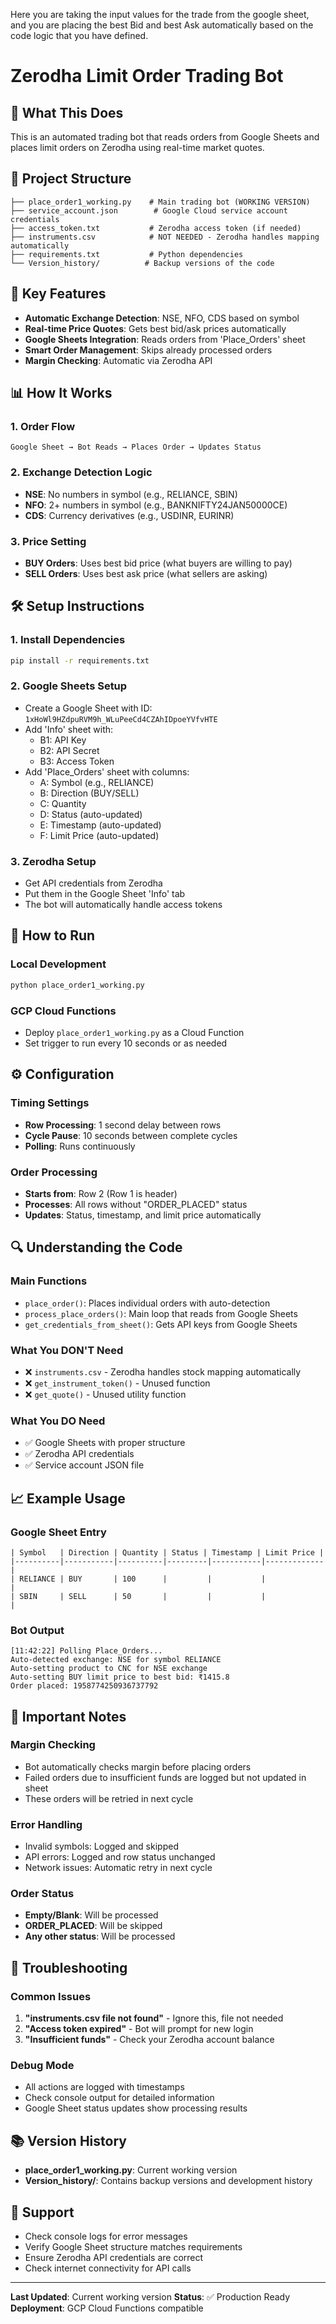 Here you are taking the input values for the trade from the google sheet, and you are placing the best Bid and best Ask automatically based on the code logic that you have defined.

# Zerodha Limit Order Trading Bot

## 🚀 What This Does
This is an automated trading bot that reads orders from Google Sheets and places limit orders on Zerodha using real-time market quotes.

## 📁 Project Structure
```
├── place_order1_working.py    # Main trading bot (WORKING VERSION)
├── service_account.json        # Google Cloud service account credentials
├── access_token.txt           # Zerodha access token (if needed)
├── instruments.csv            # NOT NEEDED - Zerodha handles mapping automatically
├── requirements.txt           # Python dependencies
└── Version_history/          # Backup versions of the code
```

## 🔑 Key Features
- **Automatic Exchange Detection**: NSE, NFO, CDS based on symbol
- **Real-time Price Quotes**: Gets best bid/ask prices automatically
- **Google Sheets Integration**: Reads orders from 'Place_Orders' sheet
- **Smart Order Management**: Skips already processed orders
- **Margin Checking**: Automatic via Zerodha API

## 📊 How It Works

### 1. **Order Flow**
```
Google Sheet → Bot Reads → Places Order → Updates Status
```

### 2. **Exchange Detection Logic**
- **NSE**: No numbers in symbol (e.g., RELIANCE, SBIN)
- **NFO**: 2+ numbers in symbol (e.g., BANKNIFTY24JAN50000CE)
- **CDS**: Currency derivatives (e.g., USDINR, EURINR)

### 3. **Price Setting**
- **BUY Orders**: Uses best bid price (what buyers are willing to pay)
- **SELL Orders**: Uses best ask price (what sellers are asking)

## 🛠️ Setup Instructions

### 1. **Install Dependencies**
```bash
pip install -r requirements.txt
```

### 2. **Google Sheets Setup**
- Create a Google Sheet with ID: `1xHoWl9HZdpuRVM9h_WLuPeeCd4CZAhIDpoeYVfvHTE`
- Add 'Info' sheet with:
  - B1: API Key
  - B2: API Secret  
  - B3: Access Token
- Add 'Place_Orders' sheet with columns:
  - A: Symbol (e.g., RELIANCE)
  - B: Direction (BUY/SELL)
  - C: Quantity
  - D: Status (auto-updated)
  - E: Timestamp (auto-updated)
  - F: Limit Price (auto-updated)

### 3. **Zerodha Setup**
- Get API credentials from Zerodha
- Put them in the Google Sheet 'Info' tab
- The bot will automatically handle access tokens

## 🚀 How to Run

### **Local Development**
```bash
python place_order1_working.py
```

### **GCP Cloud Functions**
- Deploy `place_order1_working.py` as a Cloud Function
- Set trigger to run every 10 seconds or as needed

## ⚙️ Configuration

### **Timing Settings**
- **Row Processing**: 1 second delay between rows
- **Cycle Pause**: 10 seconds between complete cycles
- **Polling**: Runs continuously

### **Order Processing**
- **Starts from**: Row 2 (Row 1 is header)
- **Processes**: All rows without "ORDER_PLACED" status
- **Updates**: Status, timestamp, and limit price automatically

## 🔍 Understanding the Code

### **Main Functions**
- `place_order()`: Places individual orders with auto-detection
- `process_place_orders()`: Main loop that reads from Google Sheets
- `get_credentials_from_sheet()`: Gets API keys from Google Sheets

### **What You DON'T Need**
- ❌ `instruments.csv` - Zerodha handles stock mapping automatically
- ❌ `get_instrument_token()` - Unused function
- ❌ `get_quote()` - Unused utility function

### **What You DO Need**
- ✅ Google Sheets with proper structure
- ✅ Zerodha API credentials
- ✅ Service account JSON file

## 📈 Example Usage

### **Google Sheet Entry**
```
| Symbol   | Direction | Quantity | Status | Timestamp | Limit Price |
|----------|-----------|----------|---------|-----------|-------------|
| RELIANCE | BUY       | 100      |         |           |             |
| SBIN     | SELL      | 50       |         |           |             |
```

### **Bot Output**
```
[11:42:22] Polling Place_Orders...
Auto-detected exchange: NSE for symbol RELIANCE
Auto-setting product to CNC for NSE exchange
Auto-setting BUY limit price to best bid: ₹1415.8
Order placed: 1958774250936737792
```

## 🚨 Important Notes

### **Margin Checking**
- Bot automatically checks margin before placing orders
- Failed orders due to insufficient funds are logged but not updated in sheet
- These orders will be retried in next cycle

### **Error Handling**
- Invalid symbols: Logged and skipped
- API errors: Logged and row status unchanged
- Network issues: Automatic retry in next cycle

### **Order Status**
- **Empty/Blank**: Will be processed
- **ORDER_PLACED**: Will be skipped
- **Any other status**: Will be processed

## 🔧 Troubleshooting

### **Common Issues**
1. **"instruments.csv file not found"** - Ignore this, file not needed
2. **"Access token expired"** - Bot will prompt for new login
3. **"Insufficient funds"** - Check your Zerodha account balance

### **Debug Mode**
- All actions are logged with timestamps
- Check console output for detailed information
- Google Sheet status updates show processing results

## 📚 Version History
- **place_order1_working.py**: Current working version
- **Version_history/**: Contains backup versions and development history

## 🤝 Support
- Check console logs for error messages
- Verify Google Sheet structure matches requirements
- Ensure Zerodha API credentials are correct
- Check internet connectivity for API calls

---
**Last Updated**: Current working version
**Status**: ✅ Production Ready
**Deployment**: GCP Cloud Functions compatible
